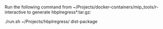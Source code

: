 
Run the following command from ~/Projects/docker-containers/mip_tools/r-interactive to generate hbplregress*.tar.gz:

  ./run.sh ~/Projects/hbplregress/ dist-package
